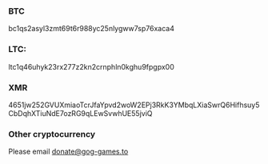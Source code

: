 ### BTC 
bc1qs2asyl3zmt69t6r988yc25nlygww7sp76xaca4
### LTC:
ltc1q46uhyk23rx277z2kn2crnphln0kghu9fpgpx00
### XMR
4651jw252GVUXmiaoTcrJfaYpvd2woW2EPj3RkK3YMbqLXiaSwrQ6Hifhsuy5CbDqhXTiuNdE7ozRG9qLEwSvwhUE55jviQ
### Other cryptocurrency
Please email [donate@gog-games.to](mailto:donate@gog-games.to)
